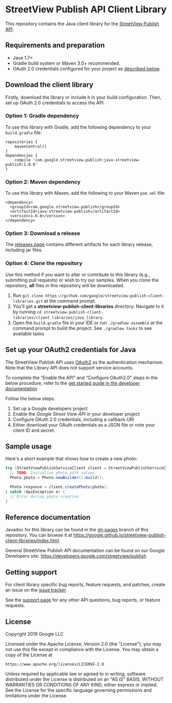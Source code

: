 # StreetView Publish API Client Library

This repository contains the Java client library for the
[StreetView Publish API](https://developers.google.com/streetview/publish).

## Requirements and preparation

* Java 1.7+
* Gradle build system or Maven 3.0+ recommended.
* OAuth 2.0 credentials configured for your project as
  [described below](#set-up-your-oauth2-credentials-for-java).

## Download the client library

Firstly, download the library or include it in your build configuration. Then,
set up OAuth 2.0 credentials to access the API.

### Option 1: Gradle dependency
To use this library with Gradle, add the following dependency to your
`build.gradle` file:

```
repositories {
    mavenCentral()
}
dependencies {
    compile 'com.google.streetview.publish:java-streetview-publish:1.0.0'
}
```

### Option 2: Maven dependency
To use this library with Maven, add the following to your Maven `pom.xml` file:

```
<dependency>
  <groupId>com.google.streetview.publish</groupId>
  <artifactId>java-streetview-publish</artifactId>
  <version>1.0.0</version>
</dependency>
```

### Option 3: Download a release
The [releases page](releases/) contains different artifacts for each library
release, including jar files.

### Option 4: Clone the repository

Use this method if you want to alter or contribute to this library (e.g.,
submitting pull requests) or wish to try our samples. When you clone the
repository,  **all** files in this repository will be downloaded.

1. Run
   `git clone https://github.com/google/streetview-publish-client-libraries.git`
   at the command prompt.
2. You'll get a **streetview-publish-client-libraries** directory. Navigate to 
   it by running
   `cd streetview-publish-client-libraries/client_libraries/java_library`.
3. Open the `build.gradle` file in your IDE or run `./gradlew assemble` at the
   command prompt to build the project. See `./gradlew tasks` to see available
   tasks

## Set up your OAuth2 credentials for Java

The StreetView Publish API uses [OAuth2](https://oauth.net/2/) as the
authentication mechanism. Note that the Library API does not support service
accounts.

To complete the “Enable the API” and “Configure OAuth2.0” steps in the below procedure, refer to the [get started guide in the developer documentation](https://developers.google.com/streetview/publish/getting-started)

Follow the below steps:

1. Set up a Google developers project
1. Enable the *Google Street View API* in your developer project
1. Configure OAuth 2.0 credentials, including a callback URI
1. Either download your OAuth credentials as a JSON file or note your client ID
   and secret.   

## Sample usage

Here's a short example that shows how to create a new photo:

```java
try (StreetViewPublishServiceClient client = StreetViewPublishServiceClient.create()) {
  // TODO: Initialize photo with values.
  Photo photo = Photo.newBuilder().build();

  Photo response = client.createPhoto(photo);
} catch (ApiException e) {
  // Error during photo creation
}
```

## Reference documentation

Javadoc for this library can be found in the
[gh-pages](https://github.com/google/streetview-publish-client-libraries/tree/gh-pages)
branch of this repository. You can browse it at
https://google.github.io/streetview-publish-client-libraries/index.html

General StreetView Publish API documentation can be found on our Google
Developers site: https://developers.google.com/streetview/publish

## Getting support

For client library specific bug reports, feature requests, and patches,
create an issue on the
[issue tracker](https://github.com/google/streetview-publish-client-libraries/issues).

See the [support page](https://developers.google.com/streetview/publish/support)
for any other API questions, bug reports, or feature requests.

## License

Copyright 2019 Google LLC

Licensed under the Apache License, Version 2.0 (the "License");
you may not use this file except in compliance with the License.
You may obtain a copy of the License at

    https://www.apache.org/licenses/LICENSE-2.0

Unless required by applicable law or agreed to in writing, software
distributed under the License is distributed on an "AS IS" BASIS,
WITHOUT WARRANTIES OR CONDITIONS OF ANY KIND, either express or implied.
See the License for the specific language governing permissions and
limitations under the License.
